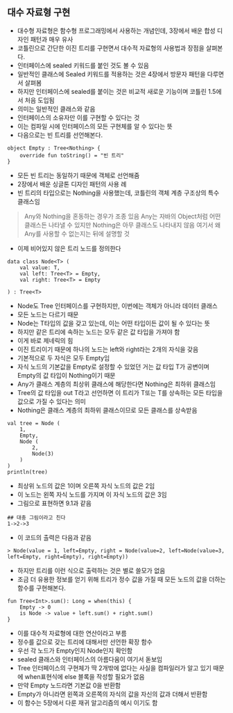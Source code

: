 ## 대수 자료형 구현
- 대수형 자료형은 함수형 프로그래밍에서 사용하는 개념인데, 3장에서 배운 합성 디자인 패턴과 매우 유사
- 코틀린으로 간단한 이진 트리를 구현면서 대수적 자료형의 사용법과 장점을 살펴본다.
- 인터페이스에 sealed 키워드를 붙인 것도 볼 수 있음
- 일반적인 클래스에 Sealed 키워드를 적용하는 것은 4장에서 방문자 패턴을 다루면서 살펴봄
- 하지만 인터페이스에 sealed를 붙이는 것은 비교적 새로운 기능이며 코틀린 1.5에서 처음 도입됨
- 의미는 일반적인 클래스와 같음
- 인터페이스의 소유자만 이를 구현할 수 있다는 것
- 이는 컴파일 시에 인터페이스의 모든 구현체를 알 수 있다는 뜻
- 다음으로는 빈 트리를 선언해본다.
```
object Empty : Tree<Nothing> {
    override fun toString() = "빈 트리"
}
```
- 모든 빈 트리는 동일하기 때문에 객체로 선언해줌
- 2장에서 배운 싱글톤 디자인 패턴의 사용 례
- 빈 트리의 타입으로는 Nothing을 사용했는데, 코틀린의 객체 계층 구조상의 특수 클래스임
> Any와 Nothing을 혼동하는 경우가 조종 있음
> Any는 자바의 Object처럼 어떤 클래스든 나타낼 수 있지만 Nothing은 아무 클래스도 나타내지 않음
> 여기서 왜 Any를 사용할 수 없는지는 뒤에 설명할 것

- 이제 비어있지 않은 트리 노드를 정의한다
```
data class Node<T> (
    val value: T,
    val left: Tree<T> = Empty,
    val right: Tree<T> = Empty

) : Tree<T>
```
- Node도 Tree 인터페이스를 구현하지만, 이번에는 객체가 아니라 데이터 클래스
- 모든 노드는 다르기 때문
- Node는 T타입의 값을 갖고 있는데, 이는 어떤 타입이든 값이 될 수 있다는 뜻
- 하지만 같은 트리에 속하는 노드는 모두 같은 값 타입을 가져야 함
- 이게 바로 제네릭의 힘
- 이진 트리이기 때문에 하나의 노드는 left와 right라는 2개의 자식을 갖음
- 기본적으로 두 자식은 모두 Empty임
- 자식 노드의 기본값을 Empty로 설정할 수 있었던 거는 값 타입 T가 공변이며 Empty의 값 타입이 Nothing이기 때문
- Any가 클래스 계층의 최상위 클래스에 해당한다면 Nothing은 최하위 클래스임
- Tree의 값 타입을 out T라고 선언하면 이 트리가 T또는 T를 상속하는 모든 타입을 값으로 가질 수 있다는 의미
- Nothing은 클래스 계층의 최하위 클래스이므로 모든 클래스를 상속받음

```
val tree = Node (
    1,
    Empty,
    Node (
        2,
        Node(3)
    )
)
println(tree)
```
- 최상위 노드의 값은 1이며 오른쪽 자식 노드의 값은 2임
- 이 노드는 왼쪽 자식 노드를 가지며 이 자식 노드의 값은 3임
- 그림으로 표현하면 9.1과 같음
```
## 대충 그림이라고 친다
1->2->3
```
- 이 코드의 출력은 다음과 같음
```
> Node(value = 1, left=Empty, right = Node(value=2, left=Node(value=3, left=Empty, right=Empty), right=Empty))
```
- 하지만 트리를 이런 식으로 출력하는 것은 별로 쓸모가 없음
- 조금 더 유용한 정보를 얻기 위해 트리가 정수 값을 가질 때 모든 노드의 값을 더하는 함수를 구현해본다.
```
fun Tree<Int>.sum(): Long = when(this) {
    Empty -> 0
    is Node -> value + left.sum() + right.sum()
}
```
- 이를 대수적 자료형에 대한 연산이라고 부름
- 정수를 값으로 갖는 트리에 대해서만 선언한 확장 함수
- 우선 각 노드가 Empty인지 Node인지 확인함
- sealed 클래스와 인터페이스의 아름다움이 여기서 돋보임
- Tree 인터페이스의 구현체가 딱 2개밖에 없다는 사실을 컴파일러가 알고 있기 때문에 when표현식에 else 블록을 작성할 필요가 없음
- 만약 Empty 노드라면 기본값 0을 반환함
- Empty가 아니라면 왼쪽과 오른쪽의 자식의 값을 자신의 값과 더해서 반환함
- 이 함수는 5장에서 다룬 재귀 알고리즘의 예시 이기도 함
